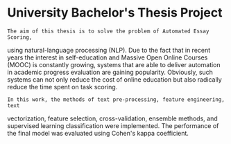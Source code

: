 # University Bachelor's Thesis Project
    The aim of this thesis is to solve the problem of Automated Essay Scoring,
using natural-language processing (NLP). Due to the fact that in recent years the
interest in self-education and Massive Open Online Courses (MOOC) is constantly
growing, systems that are able to deliver automation in academic progress
evaluation are gaining popularity. Obviously, such systems can not only reduce the
cost of online education but also radically reduce the time spent on task scoring.

    In this work, the methods of text pre-processing, feature engineering, text
vectorization, feature selection, cross-validation, ensemble methods, and supervised
learning classification were implemented. The performance of the final model was
evaluated using Cohen's kappa coefficient.
